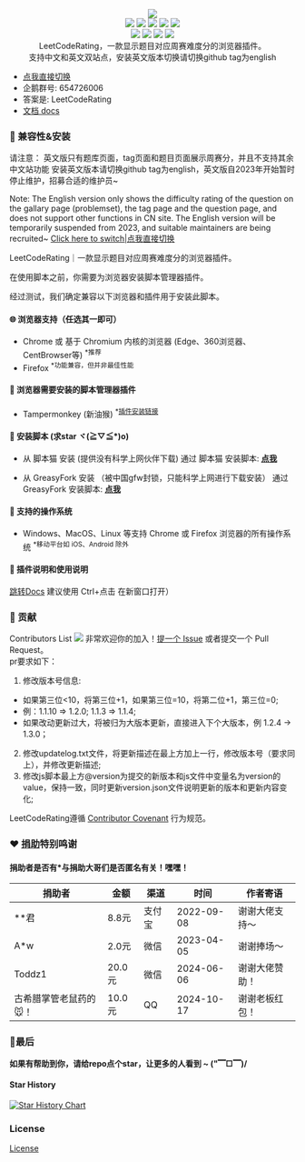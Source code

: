 <p align=center>
<img src="https://cdn.jsdelivr.net/gh/zhang-wangz/LeetCodeRating/images/logo.png"/>
  <br>
  <a title="Hits" target="_blank" href="https://github.com/zhang-wangz/LeetCodeRating"><img src="https://hits.b3log.org/zhang-wangz/LeetCodeRating.svg"></a>
  <img src="https://img.shields.io/github/stars/zhang-wangz/LeetCodeRating?style=flat-square"/>
  <img src="https://img.shields.io/github/contributors/zhang-wangz/LeetCodeRating?style=flat-square"/>
  <img src="https://img.shields.io/github/commit-activity/y/zhang-wangz/LeetCodeRating?style=flat-square"/>
  <img src="https://img.shields.io/github/last-commit/zhang-wangz/LeetCodeRating?style=flat-square"/>
  <br>
  <img src="https://img.shields.io/github/issues/zhang-wangz/LeetCodeRating?style=flat-square"/>
  <img src="https://img.shields.io/github/issues-pr/zhang-wangz/LeetCodeRating?style=flat-square"/>
  <img src="https://img.shields.io/github/watchers/zhang-wangz/LeetCodeRating?style=flat-square"/>
  <img src="https://img.shields.io/github/issues-closed/zhang-wangz/LeetCodeRating?style=flat-square"/>
  <br>
  LeetCodeRating，一款显示题目对应周赛难度分的浏览器插件。
  <br>
  支持中文和英文双站点，安装英文版本切换请切换github tag为english 
</p>

- [点我直接切换](https://github.com/zhang-wangz/LeetCodeRating/tree/english)
- 企鹅群号: 654726006
- 答案是: LeetCodeRating
- [文档 docs](https://zhang-wangz.github.io/LeetCodeRating/)
### :iphone: 兼容性&安装

请注意： 英文版只有题库页面，tag页面和题目页面展示周赛分，并且不支持其余中文站功能
安装英文版本请切换github tag为english，英文版自2023年开始暂时停止维护，招募合适的维护员~

Note: The English version only shows the difficulty rating of the question on the gallary page (problemset), the tag page and the question page, and does not support other functions in CN site. The English version will be temporarily suspended from 2023, and suitable maintainers are being recruited~
[Click here to switch|点我直接切换](https://github.com/zhang-wangz/LeetCodeRating/tree/english)

LeetCodeRating｜一款显示题目对应周赛难度分的浏览器插件。 

在使用脚本之前，你需要为浏览器安装脚本管理器插件。  

经过测试，我们确定兼容以下浏览器和插件用于安装此脚本。

#### :globe_with_meridians: 浏览器支持（任选其一即可）

* Chrome 或 基于 Chromium 内核的浏览器 (Edge、360浏览器、CentBrowser等) <sup>*推荐</sup>
* Firefox <sup>*功能兼容，但并非最佳性能</sup>

#### :see_no_evil: 浏览器需要安装的脚本管理器插件

* Tampermonkey (新油猴) <sup>*<a href="https://www.tampermonkey.net/">插件安装链接</a></sup>

#### :page_facing_up: 安装脚本 (求star ヾ(≧▽≦*)o)

* 从 脚本猫 安装 (提供没有科学上网伙伴下载)
  通过 脚本猫 安装脚本: **[点我](https://scriptcat.org/zh-CN/script-show-page/2778)**

* 从 GreasyFork 安装 （被中国gfw封锁，只能科学上网进行下载安装）
  通过 GreasyFork 安装脚本: **[点我](https://greasyfork.org/zh-CN/scripts/450890-leetcoderating-%E6%98%BE%E7%A4%BA%E5%8A%9B%E6%89%A3%E5%91%A8%E8%B5%9B%E9%9A%BE%E5%BA%A6%E5%88%86)**

#### :test_tube: 支持的操作系统

* Windows、MacOS、Linux 等支持 Chrome 或 Firefox 浏览器的所有操作系统 <sup>*移动平台如 iOS、Android 除外</sup>

#### 🐒 插件说明和使用说明

[跳转Docs](https://zhang-wangz.github.io/LeetCodeRating/Usage.html) 建议使用 Ctrl+点击 在新窗口打开）

### :rocket: 贡献
Contributors List
<a href="https://github.com/zhang-wangz/LeetCodeRating/graphs/contributors"><img src="https://opencollective.com/LeetCodeRating/contributors.svg?width=890" /></a>
非常欢迎你的加入！[提一个 Issue](https://github.com/zhang-wangz/LeetCodeRating/issues/new?assignees=athony.w&labels=help+wanted&template=ISSUE_TEMPLATE.md&title=) 或者提交一个 Pull Request。<br/>
pr要求如下： <br/>
1. 修改版本号信息:
- 如果第三位<10，将第三位+1，如果第三位=10，将第二位+1，第三位=0; 
- 例：1.1.10 => 1.2.0; 1.1.3 => 1.1.4;
- 如果改动更新过大，将被归为大版本更新，直接进入下个大版本，例 1.2.4 -> 1.3.0； <br/>
2. 修改updatelog.txt文件，将更新描述在最上方加上一行，修改版本号（要求同上），并修改更新描述;  <br/>
3. 修改js脚本最上方@version为提交的新版本和js文件中变量名为version的value，保持一致，同时更新version.json文件说明更新的版本和更新内容变化;

LeetCodeRating遵循 [Contributor Covenant](https://www.contributor-covenant.org/version/1/3/0/code-of-conduct/) 行为规范。

### :heart: [捐助](https://www.showdoc.com.cn/2069209189620830)特别鸣谢
#### 捐助者是否有*与捐助大哥们是否匿名有关！嘿嘿！
| 捐助者 | 金额   | 渠道   | 时间         | 作者寄语    |
|-----|------|------|------------|---------|
| **君 | 8.8元 | 支付宝  | 2022-09-08 | 谢谢大佬支持～ |
| A*w | 2.0元 | 微信   | 2023-04-05 | 谢谢捧场～   |
| Toddz1 | 20.0元 | 微信   | 2024-06-06 | 谢谢大佬赞助！|
| 古希腊掌管老鼠药的🐭！ | 10.0元 | QQ   | 2024-10-17 | 谢谢老板红包！|

### 🍬最后
**如果有帮助到你，请给repo点个star，让更多的人看到 ~ ("▔□▔)/**
#### Star History
[![Star History Chart](https://api.star-history.com/svg?repos=zhang-wangz/LeetCodeRating&type=Date)](https://www.star-history.com/#zhang-wangz/LeetCodeRating&Date)

### License
[License](https://github.com/zhang-wangz/LeetCodeRating/blob/main/LICENSE)

